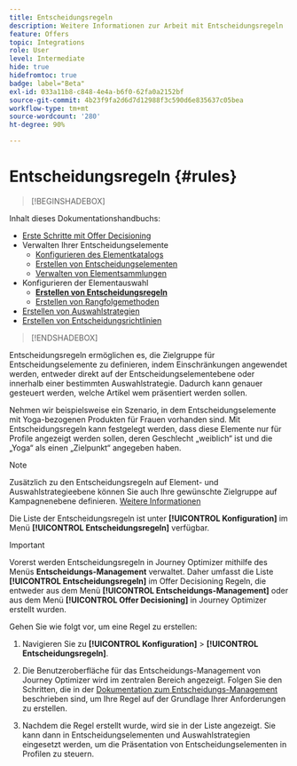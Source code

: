 ```yaml
---
title: Entscheidungsregeln
description: Weitere Informationen zur Arbeit mit Entscheidungsregeln
feature: Offers
topic: Integrations
role: User
level: Intermediate
hide: true
hidefromtoc: true
badge: label="Beta"
exl-id: 033a11b8-c848-4e4a-b6f0-62fa0a2152bf
source-git-commit: 4b23f9fa2d6d7d12988f3c590d6e835637c05bea
workflow-type: tm+mt
source-wordcount: '280'
ht-degree: 90%

---
```


# Entscheidungsregeln {#rules}

>[!BEGINSHADEBOX]

Inhalt dieses Dokumentationshandbuchs:

* [Erste Schritte mit Offer Decisioning](gs-experience-decisioning.md)
* Verwalten Ihrer Entscheidungselemente
   * [Konfigurieren des Elementkatalogs](catalogs.md)
   * [Erstellen von Entscheidungselementen](items.md)
   * [Verwalten von Elementsammlungen](collections.md)
* Konfigurieren der Elementauswahl
   * **[Erstellen von Entscheidungsregeln](rules.md)**
   * [Erstellen von Rangfolgemethoden](ranking.md)
* [Erstellen von Auswahlstrategien](selection-strategies.md)
* [Erstellen von Entscheidungsrichtlinien](create-decision.md)

>[!ENDSHADEBOX]

Entscheidungsregeln ermöglichen es, die Zielgruppe für Entscheidungselemente zu definieren, indem Einschränkungen angewendet werden, entweder direkt auf der Entscheidungselementebene oder innerhalb einer bestimmten Auswahlstrategie. Dadurch kann genauer gesteuert werden, welche Artikel wem präsentiert werden sollen.

Nehmen wir beispielsweise ein Szenario, in dem Entscheidungselemente mit Yoga-bezogenen Produkten für Frauen vorhanden sind. Mit Entscheidungsregeln kann festgelegt werden, dass diese Elemente nur für Profile angezeigt werden sollen, deren Geschlecht „weiblich“ ist und die „Yoga“ als einen „Zielpunkt“ angegeben haben.

>[!NOTE]
>
>Zusätzlich zu den Entscheidungsregeln auf Element- und Auswahlstrategieebene können Sie auch Ihre gewünschte Zielgruppe auf Kampagnenebene definieren. [Weitere Informationen](../campaigns/create-campaign.md#audience)


Die Liste der Entscheidungsregeln ist unter **[!UICONTROL Konfiguration]** im Menü **[!UICONTROL Entscheidungsregeln]** verfügbar.

<!--![](assets/decision-rules-list.png)-->

>[!IMPORTANT]
>
>Vorerst werden Entscheidungsregeln in Journey Optimizer mithilfe des Menüs **Entscheidungs-Management** verwaltet. Daher umfasst die Liste **[!UICONTROL Entscheidungsregeln]** im Offer Decisioning Regeln, die entweder aus dem Menü **[!UICONTROL Entscheidungs-Management]** oder aus dem Menü **[!UICONTROL Offer Decisioning]** in Journey Optimizer erstellt wurden.

Gehen Sie wie folgt vor, um eine Regel zu erstellen:

1. Navigieren Sie zu **[!UICONTROL Konfiguration]** > **[!UICONTROL Entscheidungsregeln]**.
1. Die Benutzeroberfläche für das Entscheidungs-Management von Journey Optimizer wird im zentralen Bereich angezeigt. Folgen Sie den Schritten, die in der [Dokumentation zum Entscheidungs-Management](../offers/offer-library/creating-decision-rules.md) beschrieben sind, um Ihre Regel auf der Grundlage Ihrer Anforderungen zu erstellen.

1. Nachdem die Regel erstellt wurde, wird sie in der Liste angezeigt. Sie kann dann in Entscheidungselementen und Auswahlstrategien eingesetzt werden, um die Präsentation von Entscheidungselementen in Profilen zu steuern.
